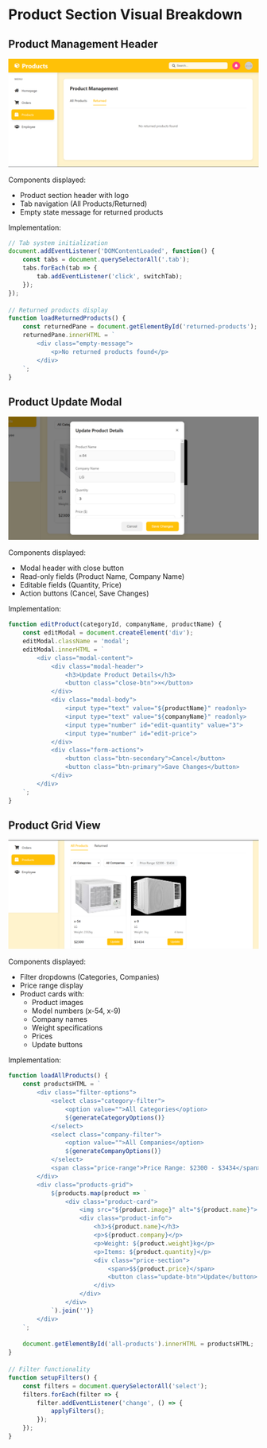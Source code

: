 # Product Section Visual Breakdown

## Product Management Header
![Product Management Header](images1/product03.png)

Components displayed:
- Product section header with logo
- Tab navigation (All Products/Returned)
- Empty state message for returned products

Implementation:
```javascript
// Tab system initialization
document.addEventListener('DOMContentLoaded', function() {
    const tabs = document.querySelectorAll('.tab');
    tabs.forEach(tab => {
        tab.addEventListener('click', switchTab);
    });
});

// Returned products display
function loadReturnedProducts() {
    const returnedPane = document.getElementById('returned-products');
    returnedPane.innerHTML = `
        <div class="empty-message">
            <p>No returned products found</p>
        </div>
    `;
}
```

## Product Update Modal
![Product Update Interface](images1/product02.png)

Components displayed:
- Modal header with close button
- Read-only fields (Product Name, Company Name)
- Editable fields (Quantity, Price)
- Action buttons (Cancel, Save Changes)

Implementation:
```javascript
function editProduct(categoryId, companyName, productName) {
    const editModal = document.createElement('div');
    editModal.className = 'modal';
    editModal.innerHTML = `
        <div class="modal-content">
            <div class="modal-header">
                <h3>Update Product Details</h3>
                <button class="close-btn">×</button>
            </div>
            <div class="modal-body">
                <input type="text" value="${productName}" readonly>
                <input type="text" value="${companyName}" readonly>
                <input type="number" id="edit-quantity" value="3">
                <input type="number" id="edit-price">
            </div>
            <div class="form-actions">
                <button class="btn-secondary">Cancel</button>
                <button class="btn-primary">Save Changes</button>
            </div>
        </div>
    `;
}
```

## Product Grid View
![Product Grid Layout](images1/product01.png)

Components displayed:
- Filter dropdowns (Categories, Companies)
- Price range display
- Product cards with:
  - Product images
  - Model numbers (x-54, x-9)
  - Company names
  - Weight specifications
  - Prices
  - Update buttons

Implementation:
```javascript
function loadAllProducts() {
    const productsHTML = `
        <div class="filter-options">
            <select class="category-filter">
                <option value="">All Categories</option>
                ${generateCategoryOptions()}
            </select>
            <select class="company-filter">
                <option value="">All Companies</option>
                ${generateCompanyOptions()}
            </select>
            <span class="price-range">Price Range: $2300 - $3434</span>
        </div>
        <div class="products-grid">
            ${products.map(product => `
                <div class="product-card">
                    <img src="${product.image}" alt="${product.name}">
                    <div class="product-info">
                        <h3>${product.name}</h3>
                        <p>${product.company}</p>
                        <p>Weight: ${product.weight}kg</p>
                        <p>Items: ${product.quantity}</p>
                        <div class="price-section">
                            <span>$${product.price}</span>
                            <button class="update-btn">Update</button>
                        </div>
                    </div>
                </div>
            `).join('')}
        </div>
    `;
    
    document.getElementById('all-products').innerHTML = productsHTML;
}

// Filter functionality
function setupFilters() {
    const filters = document.querySelectorAll('select');
    filters.forEach(filter => {
        filter.addEventListener('change', () => {
            applyFilters();
        });
    });
}
```

